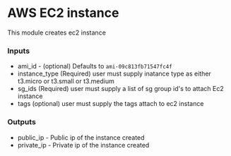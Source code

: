 # AWS EC2 instance

This module creates ec2 instance

### Inputs

* ami_id - (optional) Defaults to ```ami-09c813fb71547fc4f```
* instance_type  (Required) user must supply inatance type as either t3.micro or t3.small or t3.medium
* sg_ids (Required) user must supply a list of sg group id's to attach Ec2 instance
* tags (optional) user must supply the tags attach to ec2 instance

### Outputs

* public_ip - Public ip of the instance created
* private_ip - Private ip of the instance created